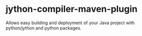 # jython-compiler-maven-plugin
Allows easy building and deployment of your Java project with python/jython and python packages.
